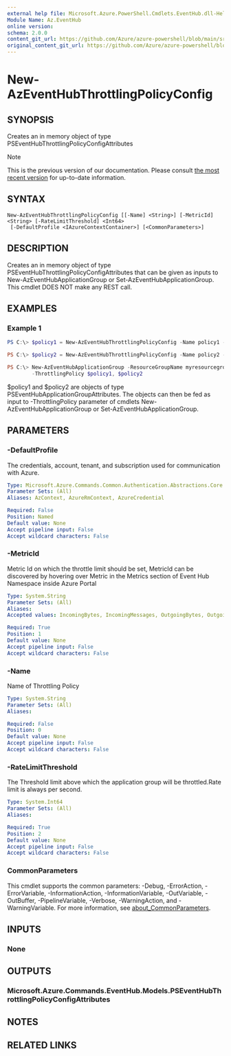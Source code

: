 ```yaml
---
external help file: Microsoft.Azure.PowerShell.Cmdlets.EventHub.dll-Help.xml
Module Name: Az.EventHub
online version: 
schema: 2.0.0
content_git_url: https://github.com/Azure/azure-powershell/blob/main/src/EventHub/EventHub/help/New-AzEventHubThrottlingPolicyConfig.md
original_content_git_url: https://github.com/Azure/azure-powershell/blob/main/src/EventHub/EventHub/help/New-AzEventHubThrottlingPolicyConfig.md
---
```


# New-AzEventHubThrottlingPolicyConfig

## SYNOPSIS
Creates an in memory object of type PSEventHubThrottlingPolicyConfigAttributes

> [!NOTE]
>This is the previous version of our documentation. Please consult [the most recent version](/powershell/module/az.eventhub/new-azeventhubthrottlingpolicyconfig) for up-to-date information.

## SYNTAX

```
New-AzEventHubThrottlingPolicyConfig [[-Name] <String>] [-MetricId] <String> [-RateLimitThreshold] <Int64>
 [-DefaultProfile <IAzureContextContainer>] [<CommonParameters>]
```

## DESCRIPTION
Creates an in memory object of type PSEventHubThrottlingPolicyConfigAttributes  that can be given as inputs to 
New-AzEventHubApplicationGroup or Set-AzEventHubApplicationGroup. This cmdlet DOES NOT make any REST call.

## EXAMPLES

### Example 1
```powershell
PS C:\> $policy1 = New-AzEventHubThrottlingPolicyConfig -Name policy1 -MetricId IncomingBytes -RateLimitThreshold 12345

PS C:\> $policy2 = New-AzEventHubThrottlingPolicyConfig -Name policy2 -MetricId IncomingMessages -RateLimitThreshold 12345

PS C:\> New-AzEventHubApplicationGroup -ResourceGroupName myresourcegroup -NamespaceName mynamespace -ClientAppGroupIdentifier SASKeyName=myauthkey 
		-ThrottlingPolicy $policy1, $policy2
```

$policy1 and $policy2 are objects of type PSEventHubApplicationGroupAttributes. The objects can then be fed as input to
-ThrottlingPolicy parameter of cmdlets New-AzEventHubApplicationGroup or Set-AzEventHubApplicationGroup.

## PARAMETERS

### -DefaultProfile
The credentials, account, tenant, and subscription used for communication with Azure.

```yaml
Type: Microsoft.Azure.Commands.Common.Authentication.Abstractions.Core.IAzureContextContainer
Parameter Sets: (All)
Aliases: AzContext, AzureRmContext, AzureCredential

Required: False
Position: Named
Default value: None
Accept pipeline input: False
Accept wildcard characters: False
```

### -MetricId
Metric Id on which the throttle limit should be set, MetricId can be discovered by hovering over Metric in the Metrics section of Event Hub Namespace inside Azure Portal

```yaml
Type: System.String
Parameter Sets: (All)
Aliases:
Accepted values: IncomingBytes, IncomingMessages, OutgoingBytes, OutgoingMessages

Required: True
Position: 1
Default value: None
Accept pipeline input: False
Accept wildcard characters: False
```

### -Name
Name of Throttling Policy

```yaml
Type: System.String
Parameter Sets: (All)
Aliases:

Required: False
Position: 0
Default value: None
Accept pipeline input: False
Accept wildcard characters: False
```

### -RateLimitThreshold
The Threshold limit above which the application group will be throttled.Rate limit is always per second.

```yaml
Type: System.Int64
Parameter Sets: (All)
Aliases:

Required: True
Position: 2
Default value: None
Accept pipeline input: False
Accept wildcard characters: False
```

### CommonParameters
This cmdlet supports the common parameters: -Debug, -ErrorAction, -ErrorVariable, -InformationAction, -InformationVariable, -OutVariable, -OutBuffer, -PipelineVariable, -Verbose, -WarningAction, and -WarningVariable. For more information, see [about_CommonParameters](http://go.microsoft.com/fwlink/?LinkID=113216).

## INPUTS

### None

## OUTPUTS

### Microsoft.Azure.Commands.EventHub.Models.PSEventHubThrottlingPolicyConfigAttributes

## NOTES

## RELATED LINKS
